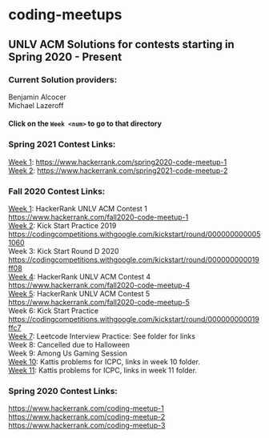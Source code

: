 
# coding-meetups
## UNLV ACM Solutions for contests starting in Spring 2020 - Present
### Current Solution providers:
Benjamin Alcocer</br>
Michael Lazeroff</br>

#### Click on the `Week <num>` to go to that directory

### Spring 2021 Contest Links:
[Week 1](https://github.com/ACMUNLV/coding-meetups/tree/master/spring_2021/coding_meetup_01): https://www.hackerrank.com/spring2020-code-meetup-1</br>
[Week 2](https://github.com/ACMUNLV/coding-meetups/tree/master/spring_2021/coding_meetup_02): https://www.hackerrank.com/spring2021-code-meetup-2</br>

### Fall 2020 Contest Links:
[Week 1](https://github.com/ACMUNLV/coding-meetups/tree/master/fall_2020/coding_meetup_01): HackerRank UNLV ACM Contest 1 https://www.hackerrank.com/fall2020-code-meetup-1</br>
[Week 2](https://github.com/ACMUNLV/coding-meetups/tree/master/fall_2020/coding_meetup_02): Kick Start Practice 2019 https://codingcompetitions.withgoogle.com/kickstart/round/0000000000051060</br>
Week 3: Kick Start Round D 2020 https://codingcompetitions.withgoogle.com/kickstart/round/000000000019ff08</br>
[Week 4](https://github.com/ACMUNLV/coding-meetups/tree/master/fall_2020/coding_meetup_04): HackerRank UNLV ACM Contest 4 https://www.hackerrank.com/fall2020-code-meetup-4</br>
[Week 5](https://github.com/ACMUNLV/coding-meetups/tree/master/fall_2020/coding_meetup_05): HackerRank UNLV ACM Contest 5 https://www.hackerrank.com/fall2020-code-meetup-5</br>
Week 6: Kick Start Practice https://codingcompetitions.withgoogle.com/kickstart/round/000000000019ffc7</br>
[Week 7](https://github.com/ACMUNLV/coding-meetups/tree/master/fall_2020/coding_meetup_07): Leetcode Interview Practice: See folder for links</br>
Week 8: Cancelled due to Halloween</br>
Week 9: Among Us Gaming Session</br>
[Week 10](https://github.com/ACMUNLV/coding-meetups/tree/master/fall_2020/coding_meetup_10): Kattis problems for ICPC, links in week 10 folder.</br>
[Week 11](https://github.com/ACMUNLV/coding-meetups/tree/master/fall_2020/coding_meetup_11): Kattis problems for ICPC, links in week 11 folder.</br>

### Spring 2020 Contest Links:
https://www.hackerrank.com/coding-meetup-1</br>
https://www.hackerrank.com/coding-meetup-2</br>
https://www.hackerrank.com/coding-meetup-3</br>
